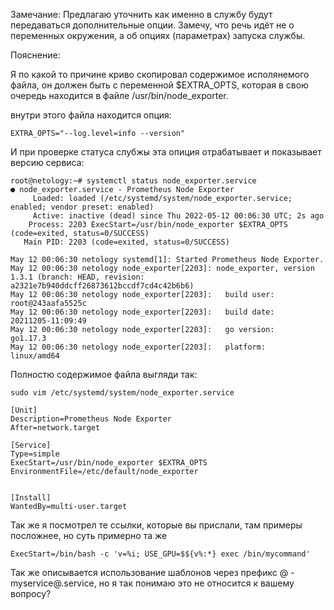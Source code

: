 Замечание:
Предлагаю уточнить как именно в службу будут передаваться дополнительные опции. Замечу, что речь идёт не о переменных окружения, а об опциях (параметрах) запуска службы.

Пояснение:

Я по какой то причине криво скопировал содержимое исполянемого файла, он должен быть с переменной $EXTRA_OPTS, которая в свою очередь находится в файле /usr/bin/node_exporter.

внутри этого файла находится опция:
```
EXTRA_OPTS="--log.level=info --version"
```

И при проверке статуса слубжы эта опиция отрабатывает и показывает версию сервиса:
```
root@netology:~# systemctl status node_exporter.service
● node_exporter.service - Prometheus Node Exporter
     Loaded: loaded (/etc/systemd/system/node_exporter.service; enabled; vendor preset: enabled)
     Active: inactive (dead) since Thu 2022-05-12 00:06:30 UTC; 2s ago
    Process: 2203 ExecStart=/usr/bin/node_exporter $EXTRA_OPTS (code=exited, status=0/SUCCESS)
   Main PID: 2203 (code=exited, status=0/SUCCESS)

May 12 00:06:30 netology systemd[1]: Started Prometheus Node Exporter.
May 12 00:06:30 netology node_exporter[2203]: node_exporter, version 1.3.1 (branch: HEAD, revision: a2321e7b940ddcff26873612bccdf7cd4c42b6b6)
May 12 00:06:30 netology node_exporter[2203]:   build user:       root@243aafa5525c
May 12 00:06:30 netology node_exporter[2203]:   build date:       20211205-11:09:49
May 12 00:06:30 netology node_exporter[2203]:   go version:       go1.17.3
May 12 00:06:30 netology node_exporter[2203]:   platform:         linux/amd64
```


Полностю содержимое файла выгляди так:
```
sudo vim /etc/systemd/system/node_exporter.service

[Unit] 
Description=Prometheus Node Exporter 
After=network.target 

[Service] 
Type=simple 
ExecStart=/usr/bin/node_exporter $EXTRA_OPTS
EnvironmentFile=/etc/default/node_exporter


[Install] 
WantedBy=multi-user.target
```


Так же я посмотрел те ссылки, которые вы прислали, там примеры посложнее, но суть примерно та же
```
ExecStart=/bin/bash -c 'v=%i; USE_GPU=$${v%:*} exec /bin/mycommand'

```

Так же описывается использование шаблонов через префикс @ - myservice@.service, но я так понимаю это не относится к вашему вопросу?
